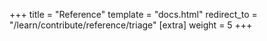 +++
title = "Reference"
template = "docs.html"
redirect_to = "/learn/contribute/reference/triage"
[extra]
weight = 5
+++
